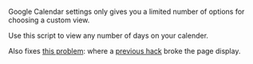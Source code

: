 Google Calendar settings only gives you a limited number of options for choosing a custom view.

Use this script to view any number of days on your calender.

Also fixes [this problem](http://googlesystem.blogspot.com/2008/02/custom-views-in-google-calendar.html#Blog1_cmt-539869908433053111): where a [previous hack](http://googlesystem.blogspot.com/2008/02/custom-views-in-google-calendar.html#Blog1_cmt-8545900840207554571) broke the page display.
